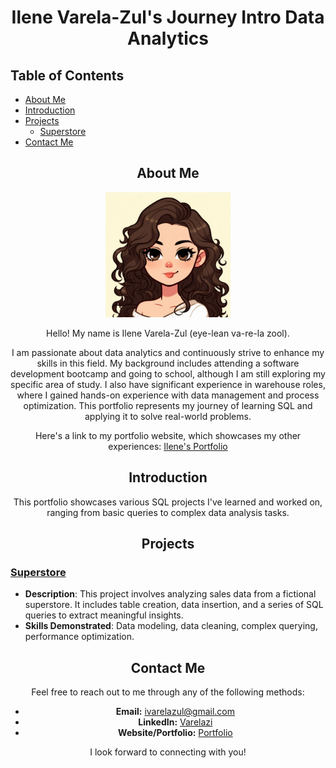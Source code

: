 
<div align="center">

# Ilene Varela-Zul's Journey Intro Data Analytics

</div>

## Table of Contents
- [About Me](#about-me)
- [Introduction](#introduction)
- [Projects](#projects)
    - [Superstore](#superstore-project)
- [Contact Me](#contact-me)

<div align="center">

## About Me

<img src="./images/cartoonimage.jpeg" alt="Ilene Varela-Zul" width="200" height="200"/>

Hello! My name is Ilene Varela-Zul (eye-lean va-re-la zool).

I am passionate about data analytics and continuously strive to enhance my skills in this field. My background includes attending a software development bootcamp and going to school, although I am still exploring my specific area of study. I also have significant experience in warehouse roles, where I gained hands-on experience with data management and process optimization. This portfolio represents my journey of learning SQL and applying it to solve real-world problems.

Here's a link to my portfolio website, which showcases my other experiences: [Ilene's Portfolio](https://ilenes-portfolio.onrender.com/)

## Introduction 
This portfolio showcases various SQL projects I've learned and worked on, ranging from basic queries to complex data analysis tasks.

</div>

<div align="center">

## Projects

</div>

### [Superstore](https://github.com/Varelazi/SQL/blob/main/Superstore)
  - **Description**: This project involves analyzing sales data from a fictional superstore. It includes table creation, data insertion, and a series of SQL queries to extract meaningful insights.
  - **Skills Demonstrated**: Data modeling, data cleaning, complex querying, performance optimization.

<div align="center">

## Contact Me

Feel free to reach out to me through any of the following methods:

- **Email:** [ivarelazul@gmail.com](mailto:ivarelazul@gmail.com)
- **LinkedIn:** [Varelazi](https://www.linkedin.com/in/varelazi/)
- **Website/Portfolio:** [Portfolio](https://ilenes-portfolio.onrender.com/)

I look forward to connecting with you!

</div>